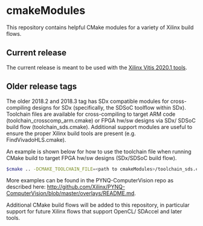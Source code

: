 # cmakeModules

This repository contains helpful CMake modules for a variety of Xilinx build flows.

## Current release

The current release is meant to be used with the [Xilinx Vitis 2020.1 tools](https://www.xilinx.com/products/design-tools/vitis/vitis-platform.html).

## Older release tags

The older 2018.2 and 2018.3 tag has SDx compatible modules for cross-compiling designs for SDx (specifically, the SDSoC toolflow within SDx). Toolchain files are available for cross-compiling to target ARM code (toolchain_crosscomp_arm.cmake) or FPGA hw/sw designs via SDx/ SDSoC build flow (toolchain_sds.cmake). Additional support modules are useful to ensure the proper Xilinx build tools are present (e.g. FindVivadoHLS.cmake). 

An example is shown below for how to use the toolchain file when running CMake build to target FPGA hw/sw designs (SDx/SDSoC build flow). 
   ```bash
   $cmake .. -DCMAKE_TOOLCHAIN_FILE=<path to cmakeModules>/toolchain_sds.cmake
   ```

More examples can be found in the PYNQ-ComputerVision repo as described here: http://github.com/Xilinx/PYNQ-ComputerVision/blob/master/overlays/README.md.

Additional CMake build flows will be added to this repository, in particular support for future Xilinx flows that support OpenCL/ SDAccel and later tools.
